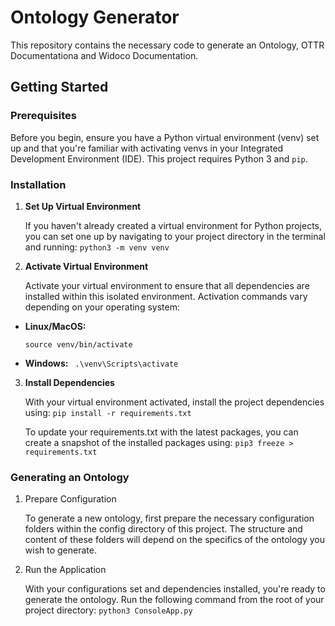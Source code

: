 # Ontology Generator

This repository contains the necessary code to generate an Ontology, OTTR Documentationa and Widoco Documentation.

## Getting Started

### Prerequisites

Before you begin, ensure you have a Python virtual environment (venv) set up and that you're familiar with activating venvs in your Integrated Development Environment (IDE). This project requires Python 3 and `pip`.

### Installation

1. **Set Up Virtual Environment**

   If you haven't already created a virtual environment for Python projects, you can set one up by navigating to your project directory in the terminal and running: ```python3 -m venv venv```


1. **Activate Virtual Environment**

    Activate your virtual environment to ensure that all dependencies are installed within this isolated environment. Activation commands vary depending on your operating system:

- **Linux/MacOS:**

  ```source venv/bin/activate```

- **Windows:**
 ``` .\venv\Scripts\activate```

3. **Install Dependencies**

    With your virtual environment activated, install the project dependencies using: ```pip install -r requirements.txt```

    To update your requirements.txt with the latest packages, you can create a snapshot of the installed packages using: ```pip3 freeze > requirements.txt```

### Generating an Ontology

1. Prepare Configuration

    To generate a new ontology, first prepare the necessary configuration folders within the config directory of this project. The structure and content of these folders will depend on the specifics of the ontology you wish to generate.

2. Run the Application

    With your configurations set and dependencies installed, you're ready to generate the ontology. Run the following command from the root of your project directory: ```python3 ConsoleApp.py```

<!-- README content provided by OpenAI's ChatGPT -->
